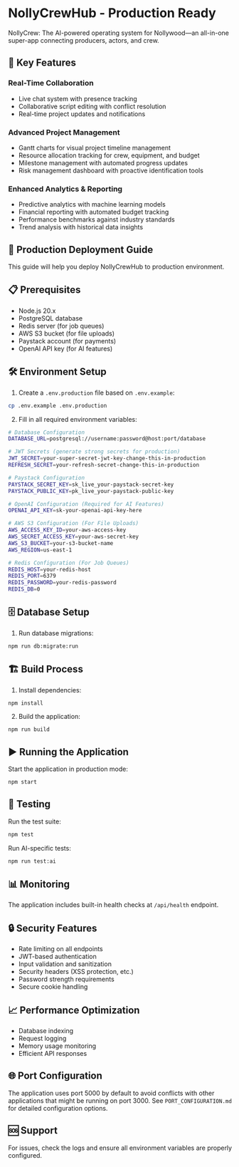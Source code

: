 # NollyCrewHub - Production Ready

NollyCrew: The AI-powered operating system for Nollywood—an all-in-one super-app connecting producers, actors, and crew.

## 🚀 Key Features

### Real-Time Collaboration
- Live chat system with presence tracking
- Collaborative script editing with conflict resolution
- Real-time project updates and notifications

### Advanced Project Management
- Gantt charts for visual project timeline management
- Resource allocation tracking for crew, equipment, and budget
- Milestone management with automated progress updates
- Risk management dashboard with proactive identification tools

### Enhanced Analytics & Reporting
- Predictive analytics with machine learning models
- Financial reporting with automated budget tracking
- Performance benchmarks against industry standards
- Trend analysis with historical data insights

## 🚀 Production Deployment Guide

This guide will help you deploy NollyCrewHub to production environment.

## 📋 Prerequisites

- Node.js 20.x
- PostgreSQL database
- Redis server (for job queues)
- AWS S3 bucket (for file uploads)
- Paystack account (for payments)
- OpenAI API key (for AI features)

## 🛠️ Environment Setup

1. Create a `.env.production` file based on `.env.example`:

```bash
cp .env.example .env.production
```

2. Fill in all required environment variables:

```bash
# Database Configuration
DATABASE_URL=postgresql://username:password@host:port/database

# JWT Secrets (generate strong secrets for production)
JWT_SECRET=your-super-secret-jwt-key-change-this-in-production
REFRESH_SECRET=your-refresh-secret-change-this-in-production

# Paystack Configuration
PAYSTACK_SECRET_KEY=sk_live_your-paystack-secret-key
PAYSTACK_PUBLIC_KEY=pk_live_your-paystack-public-key

# OpenAI Configuration (Required for AI Features)
OPENAI_API_KEY=sk-your-openai-api-key-here

# AWS S3 Configuration (For File Uploads)
AWS_ACCESS_KEY_ID=your-aws-access-key
AWS_SECRET_ACCESS_KEY=your-aws-secret-key
AWS_S3_BUCKET=your-s3-bucket-name
AWS_REGION=us-east-1

# Redis Configuration (For Job Queues)
REDIS_HOST=your-redis-host
REDIS_PORT=6379
REDIS_PASSWORD=your-redis-password
REDIS_DB=0
```

## 🗄️ Database Setup

1. Run database migrations:

```bash
npm run db:migrate:run
```

## 🏗️ Build Process

1. Install dependencies:

```bash
npm install
```

2. Build the application:

```bash
npm run build
```

## ▶️ Running the Application

Start the application in production mode:

```bash
npm start
```

## 🧪 Testing

Run the test suite:

```bash
npm test
```

Run AI-specific tests:

```bash
npm run test:ai
```

## 📊 Monitoring

The application includes built-in health checks at `/api/health` endpoint.

## 🔒 Security Features

- Rate limiting on all endpoints
- JWT-based authentication
- Input validation and sanitization
- Security headers (XSS protection, etc.)
- Password strength requirements
- Secure cookie handling

## 📈 Performance Optimization

- Database indexing
- Request logging
- Memory usage monitoring
- Efficient API responses

## 🌐 Port Configuration

The application uses port 5000 by default to avoid conflicts with other applications that might be running on port 3000. See `PORT_CONFIGURATION.md` for detailed configuration options.

## 🆘 Support

For issues, check the logs and ensure all environment variables are properly configured.